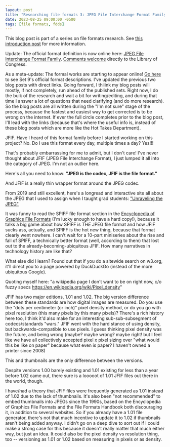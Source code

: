 ```yaml
---
layout: post
title: "Researching file formats 3: JPEG File Interchange Format Family"
date: 2023-08-25 09:00:00 -0500
tags: [file formats, fdds]
---
```


This blog post is part of a series on file formats research. See [this introduction post](https://bits.ashleyblewer.com/blog/2023/08/04/researching-file-formats-library-of-congress-sustainability-of-digital-formats/) for more information.

Update: The official format definition is now online here: [JPEG File Interchange Format Family](https://www.loc.gov/preservation/digital/formats/fdd/fdd000619.shtml). [Comments welcome](https://www.loc.gov/preservation/digital/formats/contact_format.shtml) directly to the Library of Congress.

As a meta-update: The formal works are starting to appear online! [Go here](https://www.loc.gov/preservation/digital/formats/fdd/fdd_workplan.shtml) to see Set 9's official format descriptions. I've updated the previous two blog posts with direct links. Going forward, I thiiink my blog posts will mostly, if not completely, run ahead of the published sets. Right now, I do the bulk of the research and wait a bit for writing/editing, and during that time I answer a lot of questions that need clarifying (and do more research). So the blog posts are all written during the  "I'm not sure" stage of the process, because the fastest and easiest way to get corrected is to be wrong on the internet. If ever the full circle completes prior to the blog post, I'll lead with the links (because that's where the useful info is, instead of these blog posts which are more like the Hot Takes Department).

JFIF. Have I heard of this format family before I started working on this project? No. Do I use this format every day, multiple times a day? Yes!!!

That's probably embarrassing for me to admit, but I don't care! I've never thought about JFIF (JPEG File Interchange Format), I just lumped it all into the category of JPEG. I'm not an outlier here.

Here's all you need to know:
**"JPEG is the codec, JFIF is the file format."**

And JFIF is a really thin wrapper format around the JPEG codec.

From 2019 and still excellent, here's a longread and interactive site all about the JPEG that I used to assign when I taught grad students: ["Unraveling the JPEG"](https://parametric.press/issue-01/unraveling-the-jpeg/)

It was funny to read the SPIFF file format section in the [Encyclopedia of Graphics File Formats](http://fileformats.archiveteam.org/wiki/Encyclopedia_of_Graphics_File_Formats) (I'm lucky enough to have a hard copy!), because it talks a big game about how SPIFF is _THE_ JPEG file format and how JFIF sucks ass, actually, and SPIFF is the hot new thing, because that format clearly went nowhere. I can't wait for a 10-part miniseries about the rise and fall of SPIFF, a technically better format (well, according to them) that lost out to the already-becoming-ubiquitous JFIF. How many narratives in technology history are like that?

What else did I learn? Found out that if you do a sitewide search on w3.org, it'll direct you to a page powered by DuckDuckGo (instead of the more ubiquitous Google).

Quoting myself here: "a wikipedia page I don't want to be on right now, c/o fuzzy specs https://en.wikipedia.org/wiki/Pixel_density"

JFIF has two major editions, 1.01 and 1.02. The big version difference between these standards are how digital images are measured. Do you use the "dots per centimeter (or inch)" pixel density method, or do you go with pixel resolution (this many pixels by this many pixels)? There's a rich history here too, I think it'd also make for an interesting sub-sub-subsegment of codecs/standards "wars." JFIF went with the hard stance of using density, but backwards-compatible to use pixels. I guess thinking pixel density was the future, and being wrong (maybe? maybe wrong? maybe right! but I feel like we have all collectively accepted pixel x pixel sizing over "what would this be like on paper" because what even is paper? I haven't owned a printer since 2008)

This and thumbnails are the only difference between the versions.

Despite versions 1.00 barely existing and 1.01 existing for less than a year before 1.02 came out, there sure is a looooot of 1.01 JFIF files out there in the world, though.

I have/had a theory that JFIF files were frequently generated as 1.01 instead of 1.02 due to the lack of thumbnails. It's also been "not recommended" to embed thumbnails into JPEGs since the 1990s, based on the Encyclopedia of Graphics File Formats and the File Formats Handbook both discouraging it, in addition to several websites. So if you already have a 1.01 file generator, there's not that much incentive to update it to 1.02 if thumbnails aren't being added anyway. I didn't go on a deep dive to sort out if I could make a strong case for this because it doesn't really matter that much either way, but just an idea. It could also be the pixel density vs resolution thing, too -- versioning as 1.01 or 1.02 based on measuring in pixels or as density.
